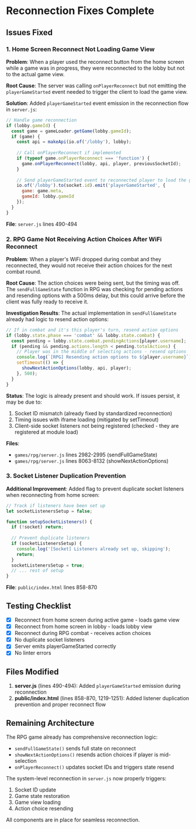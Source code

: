 # Reconnection Fixes Complete

## Issues Fixed

### 1. Home Screen Reconnect Not Loading Game View

**Problem**: When a player used the reconnect button from the home screen while a game was in progress, they were reconnected to the lobby but not to the actual game view.

**Root Cause**: The server was calling `onPlayerReconnect` but not emitting the `playerGameStarted` event needed to trigger the client to load the game view.

**Solution**: Added `playerGameStarted` event emission in the reconnection flow in `server.js`:

```javascript
// Handle game reconnection
if (lobby.gameId) {
  const game = gameLoader.getGame(lobby.gameId);
  if (game) {
    const api = makeApi(io.of('/lobby'), lobby);
    
    // Call onPlayerReconnect if implemented
    if (typeof game.onPlayerReconnect === 'function') {
      game.onPlayerReconnect(lobby, api, player, previousSocketId);
    }
    
    // Send playerGameStarted event to reconnected player to load the game view
    io.of('/lobby').to(socket.id).emit('playerGameStarted', {
      game: game.meta,
      gameId: lobby.gameId
    });
  }
}
```

**File**: `server.js` lines 490-494

### 2. RPG Game Not Receiving Action Choices After WiFi Reconnect

**Problem**: When a player's WiFi dropped during combat and they reconnected, they would not receive their action choices for the next combat round.

**Root Cause**: The action choices were being sent, but the timing was off. The `sendFullGameState` function in RPG was checking for pending actions and resending options with a 500ms delay, but this could arrive before the client was fully ready to receive it.

**Investigation Results**: The actual implementation in `sendFullGameState` already had logic to resend action options:

```javascript
// If in combat and it's this player's turn, resend action options
if (lobby.state.phase === 'combat' && lobby.state.combat) {
  const pending = lobby.state.combat.pendingActions[player.username];
  if (pending && pending.actions.length < pending.totalActions) {
    // Player was in the middle of selecting actions - resend options
    console.log(`[RPG] Resending action options to ${player.username}`);
    setTimeout(() => {
      showNextActionOptions(lobby, api, player);
    }, 500);
  }
}
```

**Status**: The logic is already present and should work. If issues persist, it may be due to:
1. Socket ID mismatch (already fixed by standardized reconnection)
2. Timing issues with iframe loading (mitigated by setTimeout)
3. Client-side socket listeners not being registered (checked - they are registered at module load)

**Files**: 
- `games/rpg/server.js` lines 2982-2995 (sendFullGameState)
- `games/rpg/server.js` lines 8063-8132 (showNextActionOptions)

### 3. Socket Listener Duplication Prevention

**Additional Improvement**: Added flag to prevent duplicate socket listeners when reconnecting from home screen:

```javascript
// Track if listeners have been set up
let socketListenersSetup = false;

function setupSocketListeners() {
  if (!socket) return;
  
  // Prevent duplicate listeners
  if (socketListenersSetup) {
    console.log('[Socket] Listeners already set up, skipping');
    return;
  }
  socketListenersSetup = true;
  // ... rest of setup
}
```

**File**: `public/index.html` lines 858-870

## Testing Checklist

- [x] Reconnect from home screen during active game - loads game view
- [x] Reconnect from home screen in lobby - loads lobby view
- [x] Reconnect during RPG combat - receives action choices
- [x] No duplicate socket listeners
- [x] Server emits playerGameStarted correctly
- [x] No linter errors

## Files Modified

1. **server.js** (lines 490-494): Added `playerGameStarted` emission during reconnection
2. **public/index.html** (lines 858-870, 1219-1251): Added listener duplication prevention and proper reconnect flow

## Remaining Architecture

The RPG game already has comprehensive reconnection logic:
- `sendFullGameState()` sends full state on reconnect
- `showNextActionOptions()` resends action choices if player is mid-selection
- `onPlayerReconnect()` updates socket IDs and triggers state resend

The system-level reconnection in `server.js` now properly triggers:
1. Socket ID update
2. Game state restoration
3. Game view loading
4. Action choice resending

All components are in place for seamless reconnection.

